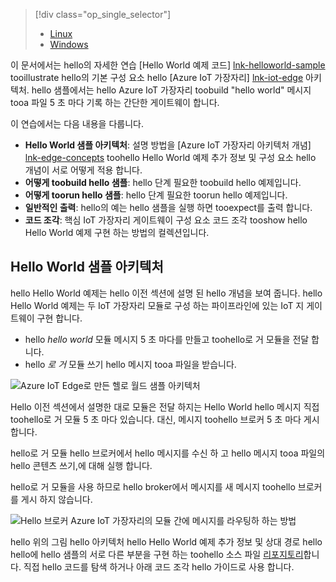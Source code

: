 > [!div class="op_single_selector"]
> * [Linux](../articles/iot-hub/iot-hub-linux-iot-edge-get-started.md)
> * [Windows](../articles/iot-hub/iot-hub-windows-iot-edge-get-started.md)
> 
> 

이 문서에서는 hello의 자세한 연습 [Hello World 예제 코드] [ lnk-helloworld-sample] tooillustrate hello의 기본 구성 요소 hello [Azure IoT 가장자리] [ lnk-iot-edge] 아키텍처. hello 샘플에서는 hello Azure IoT 가장자리 toobuild "hello world" 메시지 tooa 파일 5 초 마다 기록 하는 간단한 게이트웨이 합니다.

이 연습에서는 다음 내용을 다룹니다.

* **Hello World 샘플 아키텍처**: 설명 방법을 [Azure IoT 가장자리 아키텍처 개념] [ lnk-edge-concepts] toohello Hello World 예제 추가 정보 및 구성 요소 hello 개념이 서로 어떻게 적용 합니다.
* **어떻게 toobuild hello 샘플**: hello 단계 필요한 toobuild hello 예제입니다.
* **어떻게 toorun hello 샘플**: hello 단계 필요한 toorun hello 예제입니다. 
* **일반적인 출력**: hello의 예는 hello 샘플을 실행 하면 tooexpect를 출력 합니다.
* **코드 조각**: 핵심 IoT 가장자리 게이트웨이 구성 요소 코드 조각 tooshow hello Hello World 예제 구현 하는 방법의 컬렉션입니다.


## <a name="hello-world-sample-architecture"></a>Hello World 샘플 아키텍처
hello Hello World 예제는 hello 이전 섹션에 설명 된 hello 개념을 보여 줍니다. hello Hello World 예제는 두 IoT 가장자리 모듈로 구성 하는 파이프라인에 있는 IoT 지 게이트웨이 구현 합니다.

* hello *hello world* 모듈 메시지 5 초 마다를 만들고 toohello로 거 모듈을 전달 합니다.
* hello *로 거* 모듈 쓰기 hello 메시지 tooa 파일을 받습니다.

![Azure IoT Edge로 만든 헬로 월드 샘플 아키텍처][4]

Hello 이전 섹션에서 설명한 대로 모듈은 전달 하지는 Hello World hello 메시지 직접 toohello로 거 모듈 5 초 마다 있습니다. 대신, 메시지 toohello 브로커 5 초 마다 게시합니다.

hello로 거 모듈 hello 브로커에서 hello 메시지를 수신 하 고 hello 메시지 tooa 파일의 hello 콘텐츠 쓰기,에 대해 실행 합니다.

hello로 거 모듈을 사용 하므로 hello broker에서 메시지를 새 메시지 toohello 브로커를 게시 하지 않습니다.

![Hello 브로커 Azure IoT 가장자리의 모듈 간에 메시지를 라우팅하 하는 방법][5]

hello 위의 그림 hello 아키텍처 hello Hello World 예제 추가 정보 및 상대 경로 hello hello에 hello 샘플의 서로 다른 부분을 구현 하는 toohello 소스 파일 [리포지토리][lnk-iot-edge]합니다. 직접 hello 코드를 탐색 하거나 아래 코드 조각 hello 가이드로 사용 합니다.

<!-- Images -->
[4]: media/iot-hub-iot-edge-getstarted-selector/high_level_architecture.png
[5]: media/iot-hub-iot-edge-getstarted-selector/detailed_architecture.png

<!-- Links -->
[lnk-helloworld-sample]: https://github.com/Azure/iot-edge/tree/master/samples/hello_world
[lnk-iot-edge]: https://github.com/Azure/iot-edge
[lnk-edge-concepts]: ../articles/iot-hub/iot-hub-iot-edge-overview.md